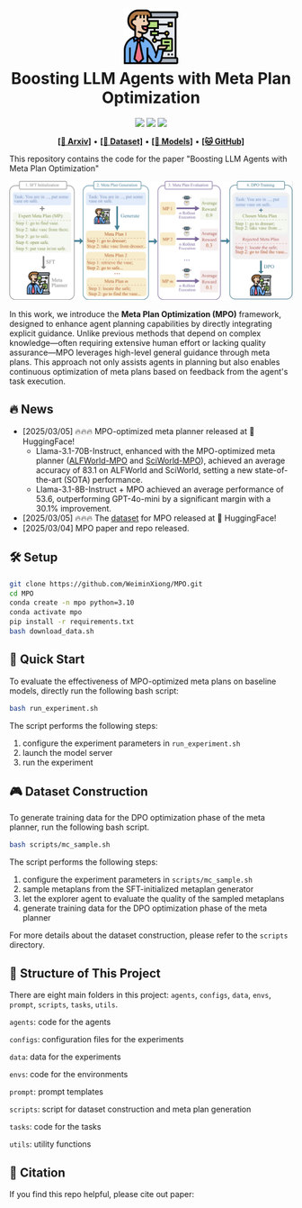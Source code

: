 <h1 align="center">
<img src="assets/planner.png" width="100" alt="rho-logo" />
<br>
Boosting LLM Agents with Meta Plan Optimization
</h1>

<div align="center">

![](https://img.shields.io/badge/Paper-arXiv-red)
![](https://img.shields.io/badge/Model-Released-blue)
![](https://img.shields.io/badge/Code%20License-Apache%202.0-green)

</div>

<p align="center">
  <a href=""><b>[📜 Arxiv]</b></a> •
  <a href="https://huggingface.co/datasets/xwm/Meta_Plan_Optimization"><b>[🤗 Dataset]</b></a> •
  <a href="https://huggingface.co/xwm/ALFWorld-MPO"><b>[🤗 Models]</b></a> •
  <a href="https://github.com/WeiminXiong/MPO"><b>[🐱 GitHub]</b></a>
</p>

This repository contains the code for the paper "Boosting LLM Agents with Meta Plan Optimization"

<p align="center">
<img src=assets/main.png width=700/>
</p>

In this work, we introduce the **Meta Plan Optimization (MPO)** framework, designed to enhance agent planning capabilities by directly integrating explicit guidance. Unlike previous methods that depend on complex knowledge—often requiring extensive human effort or lacking quality assurance—MPO leverages high-level general guidance through meta plans. This approach not only assists agents in planning but also enables continuous optimization of meta plans based on feedback from the agent's task execution.  


## 🔥 News

- [2025/03/05] 🔥🔥🔥 MPO-optimized meta planner released at 🤗 HuggingFace! 
    - Llama-3.1-70B-Instruct, enhanced with the MPO-optimized meta planner ([ALFWorld-MPO](https://huggingface.co/xwm/ALFWorld-MPO) and [SciWorld-MPO](https://huggingface.co/xwm/SciWorld-MPO)), achieved an average accuracy of 83.1 on ALFWorld and SciWorld, setting a new state-of-the-art (SOTA) performance.
    - Llama-3.1-8B-Instruct + MPO achieved an average performance of 53.6, outperforming GPT-4o-mini by a significant margin with a 30.1% improvement.
- [2025/03/05] 🔥🔥🔥 The [dataset](https://huggingface.co/datasets/xwm/Meta_Plan_Optimization) for MPO released at 🤗 HuggingFace! 
- [2025/03/04] MPO paper and repo released.


## 🛠️ Setup

```bash
git clone https://github.com/WeiminXiong/MPO.git
cd MPO
conda create -n mpo python=3.10
conda activate mpo
pip install -r requirements.txt
bash download_data.sh
```

## 🚀 Quick Start
To evaluate the effectiveness of MPO-optimized meta plans on baseline models, directly run the following bash script:
```bash
bash run_experiment.sh
```
The script performs the following steps:

1. configure the experiment parameters in `run_experiment.sh`
2. launch the model server
3. run the experiment

## 🎮 Dataset Construction
To generate training data for the DPO optimization phase of the meta planner, run the following bash script.
```bash
bash scripts/mc_sample.sh
```
The script performs the following steps:
1. configure the experiment parameters in `scripts/mc_sample.sh`
2. sample metaplans from the SFT-initialized metaplan generator
3. let the explorer agent to evaluate the quality of the sampled metaplans
4. generate training data for the DPO optimization phase of the meta planner

For more details about the dataset construction, please refer to the `scripts` directory.

## 🧩 Structure of This Project
There are eight main folders in this project: `agents`, `configs`, `data`, `envs`, `prompt`, `scripts`, `tasks`, `utils`.

`agents`: code for the agents

`configs`: configuration files for the experiments

`data`: data for the experiments

`envs`: code for the environments

`prompt`: prompt templates

`scripts`: script for dataset construction and meta plan generation

`tasks`: code for the tasks

`utils`: utility functions

## 📖 Citation

If you find this repo helpful, please cite out paper:

```
```